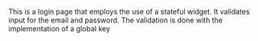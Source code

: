 This is a login page that employs the use of a stateful widget. It validates input for the email and password. The validation is done with the implementation of a global key
